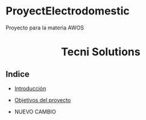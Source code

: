 # ProyectElectrodomestic
Proyecto para la materia AWOS
<h1 align="center">Tecni Solutions</h1>

## Indice
- [Introducción](#Introducción)
- [Objetivos del proyecto](#)

- NUEVO CAMBIO

